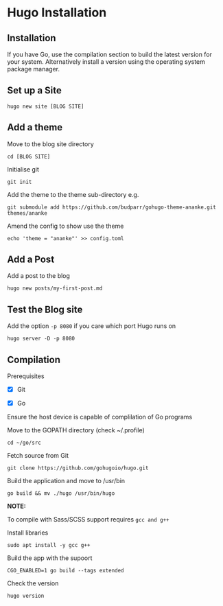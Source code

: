 # Hugo Installation


## Installation 

If you have Go, use the compilation section to build the latest version for your system.
Alternatively install a version using the operating system package manager.

## Set up a Site
```
hugo new site [BLOG SITE]
```

## Add a theme

Move to the blog site directory
```
cd [BLOG SITE]
```

Initialise git

```
git init
```

Add the theme to the theme sub-directory e.g.
```
git submodule add https://github.com/budparr/gohugo-theme-ananke.git themes/ananke
```

Amend the config to show use the theme

```
echo 'theme = "ananke"' >> config.toml
```


## Add a Post

Add a post to the blog

```
hugo new posts/my-first-post.md
```


## Test the Blog site

Add the option `-p 8080` if you care which port Hugo runs on

```
hugo server -D -p 8080
```


## Compilation

Prerequisites

- [x] Git
- [x] Go


Ensure the host device is capable of complilation of Go programs


Move to the GOPATH directory (check ~/.profile)
```
cd ~/go/src
```

Fetch source from Git
```
git clone https://github.com/gohugoio/hugo.git
```

Build the application and move to /usr/bin
```
go build && mv ./hugo /usr/bin/hugo
```

__NOTE:__ 


To compile with Sass/SCSS support requires `gcc and g++`

Install libraries
```
sudo apt install -y gcc g++
```

Build the app with the supoort
```
CGO_ENABLED=1 go build --tags extended
```


Check the version

```
hugo version
```
